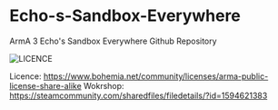 # Echo-s-Sandbox-Everywhere
ArmA 3 Echo's Sandbox Everywhere Github Repository

![LICENCE](https://www.bohemia.net/assets/img/licenses/APL-SA.png)

Licence: https://www.bohemia.net/community/licenses/arma-public-license-share-alike
Wokrshop: https://steamcommunity.com/sharedfiles/filedetails/?id=1594621383
